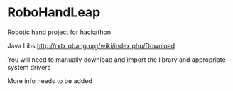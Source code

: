 # RoboHandLeap
Robotic hand project for hackathon

Java Libs http://rxtx.qbang.org/wiki/index.php/Download

You will need to manually download and import the library and appropriate system drivers

More info needs to be added
